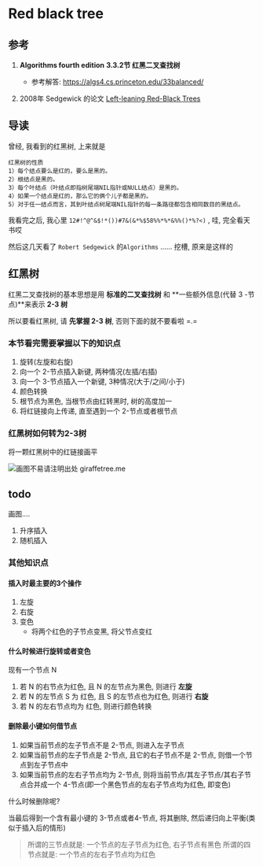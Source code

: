 # Red black tree

## 参考

1. **Algorithms fourth edition** **3.3.2节 红黑二叉查找树**

	- 参考解答: https://algs4.cs.princeton.edu/33balanced/

2. 2008年 Sedgewick 的论文 [Left-leaning Red-Black Trees](https://open-chen.oss-cn-hangzhou.aliyuncs.com/open/pdf/datastructure/LLRB.pdf)

## 导读

曾经, 我看到的红黑树, 上来就是

```
红黑树的性质
1）每个结点要么是红的，要么是黑的。
2）根结点是黑的。
3）每个叶结点（叶结点即指树尾端NIL指针或NULL结点）是黑的。
4）如果一个结点是红的，那么它的俩个儿子都是黑的。
5）对于任一结点而言，其到叶结点树尾端NIL指针的每一条路径都包含相同数目的黑结点。
```

我看完之后, 我心里 `12#!^@^&$!*())#7&(&*%$58%%*%*&%%()*%?<)` , 哇, 完全看天书哎

然后这几天看了 `Robert Sedgewick` 的`Algorithms` ...... 挖槽, 原来是这样的

## 红黑树

红黑二叉查找树的基本思想是用 **标准的二叉查找树** 和 **一些额外信息(代替 3 -节点)**来表示 **2-3 树**

所以要看红黑树, 请 **先掌握 2-3 树**, 否则下面的就不要看啦 =.=

### 本节看完需要掌握以下的知识点

1. 旋转(左旋和右旋)
2. 向一个 2-节点插入新键, 两种情况(左插/右插)
3. 向一个 3-节点插入一个新键, 3种情况(大于/之间/小于)
4. 颜色转换
5. 根节点为黑色, 当根节点由红转黑时, 树的高度加一
6. 将红链接向上传递, 直至遇到一个 2-节点或者根节点

### 红黑树如何转为2-3树

将一颗红黑树中的红链接画平

![画图不易请注明出处 giraffetree.me](https://open-chen.oss-cn-hangzhou.aliyuncs.com/open/img/2019/May/redblacktreeTo23tree.png?x-oss-process=style/default)

## todo

画图....

1. 升序插入
2. 随机插入


### 其他知识点

#### 插入时最主要的3个操作

1. 左旋
2. 右旋
3. 变色
   - 将两个红色的子节点变黑, 将父节点变红

#### 什么时候进行旋转或者变色

现有一个节点 N

1. 若 N 的右节点为红色, 且 N 的左节点为黑色, 则进行 **左旋**
2. 若 N 的左节点 S 为 红色, 且 S 的左节点也为红色, 则进行 **右旋**
3. 若 N 的左右节点均为 红色, 则进行颜色转换

#### 删除最小键如何借节点

1. 如果当前节点的左子节点不是 2-节点, 则进入左子节点
2. 如果当前节点的左子节点是 2-节点, 且它的右子节点不是 2-节点, 则借一个节点到左子节点中
3. 如果当前节点的左右子节点均为 2-节点, 则将当前节点/其左子节点/其右子节点合并成一个 4-节点(即一个黑色节点的左右子节点均为红色, 即变色)

什么时候删除呢?

当最后得到一个含有最小键的 3-节点或者4-节点, 将其删除, 然后递归向上平衡(类似于插入后的情形)

> 所谓的三节点就是: 一个节点的左子节点为红色, 右子节点有黑色
> 所谓的四节点就是: 一个节点的左右子节点均为红色
